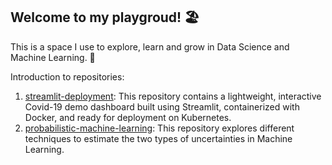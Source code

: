 ## Welcome to my playgroud! 🏖️

This is a space I use to explore, learn and grow in Data Science and Machine Learning. 🤖

Introduction to repositories:
1. [streamlit-deployment](https://github.com/kotharivineet/streamlit-deployment):
   This repository contains a lightweight, interactive Covid-19 demo dashboard built using Streamlit, containerized with Docker, and ready for deployment on Kubernetes.
2. [probabilistic-machine-learning](https://github.com/kotharivineet/probabilistic-machine-learning):
   This repository explores different techniques to estimate the two types of uncertainties in Machine Learning.

<!--
**kotharivineet/kotharivineet** is a ✨ _special_ ✨ repository because its `README.md` (this file) appears on your GitHub profile.

Here are some ideas to get you started:

- 🔭 I’m currently working on ...
- 🌱 I’m currently learning ...
- 👯 I’m looking to collaborate on ...
- 🤔 I’m looking for help with ...
- 💬 Ask me about ...
- 📫 How to reach me: ...
- 😄 Pronouns: ...
- ⚡ Fun fact: ...
-->
